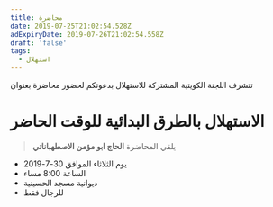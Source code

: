 ```yaml
---
title: محاضرة
date: 2019-07-25T21:02:54.528Z
adExpiryDate: 2019-07-26T21:02:54.558Z
draft: 'false'
tags:
  - استهلال
---
```

تتشرف اللجنة الكويتية المشتركة للاستهلال بدعوتكم لحضور محاضرة بعنوان 

# الاستهلال بالطرق البدائية للوقت الحاضر

> يلقي المحاضرة **الحاج ابو مؤمن الاصطهباناتي**

* يوم الثلاثاء الموافق 30-7-2019
* الساعة 8:00 مساء
* ديوانية مسجد الحسينية 
* للرجال فقط
